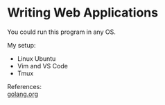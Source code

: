 # Writing Web Applications 

You could run this program in any OS.  

My setup:  
- Linux Ubuntu 
- Vim and VS Code  
- Tmux  

References:  
[golang.org](https://golang.org/doc/articles/wiki/)

